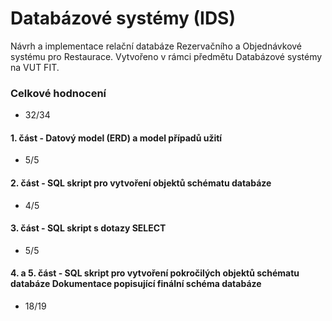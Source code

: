 # Databázové systémy (IDS)
Návrh a implementace relační databáze Rezervačního a Objednávkové systému pro Restaurace. Vytvořeno v rámci předmětu Databázové systémy na VUT FIT. 

### Celkové hodnocení 
- 32/34

#### 1. část - Datový model (ERD) a model případů užití
- 5/5

#### 2. část - SQL skript pro vytvoření objektů schématu databáze
- 4/5

#### 3. část - SQL skript s dotazy SELECT
- 5/5

#### 4. a 5. část - SQL skript pro vytvoření pokročilých objektů schématu databáze Dokumentace popisující finální schéma databáze
- 18/19 
